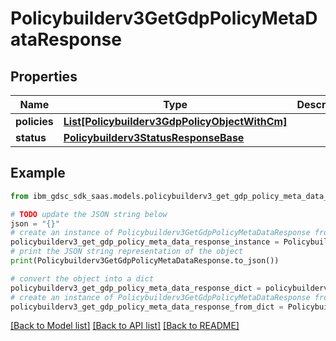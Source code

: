 # Policybuilderv3GetGdpPolicyMetaDataResponse


## Properties

Name | Type | Description | Notes
------------ | ------------- | ------------- | -------------
**policies** | [**List[Policybuilderv3GdpPolicyObjectWithCm]**](Policybuilderv3GdpPolicyObjectWithCm.md) |  | [optional] 
**status** | [**Policybuilderv3StatusResponseBase**](Policybuilderv3StatusResponseBase.md) |  | [optional] 

## Example

```python
from ibm_gdsc_sdk_saas.models.policybuilderv3_get_gdp_policy_meta_data_response import Policybuilderv3GetGdpPolicyMetaDataResponse

# TODO update the JSON string below
json = "{}"
# create an instance of Policybuilderv3GetGdpPolicyMetaDataResponse from a JSON string
policybuilderv3_get_gdp_policy_meta_data_response_instance = Policybuilderv3GetGdpPolicyMetaDataResponse.from_json(json)
# print the JSON string representation of the object
print(Policybuilderv3GetGdpPolicyMetaDataResponse.to_json())

# convert the object into a dict
policybuilderv3_get_gdp_policy_meta_data_response_dict = policybuilderv3_get_gdp_policy_meta_data_response_instance.to_dict()
# create an instance of Policybuilderv3GetGdpPolicyMetaDataResponse from a dict
policybuilderv3_get_gdp_policy_meta_data_response_from_dict = Policybuilderv3GetGdpPolicyMetaDataResponse.from_dict(policybuilderv3_get_gdp_policy_meta_data_response_dict)
```
[[Back to Model list]](../README.md#documentation-for-models) [[Back to API list]](../README.md#documentation-for-api-endpoints) [[Back to README]](../README.md)


